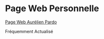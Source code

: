 # Page Web Personnelle

[Page Web Aurélien Pardo](https://aurelp84.github.io/website/)

Fréquemment Actualisé
